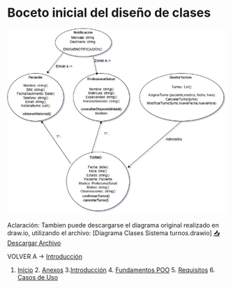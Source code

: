 # Boceto inicial del diseño de clases

![Diagrama de Clases - SISTUR](https://github.com/abartomioli/SistemaGestionTurnos/blob/main/diagramaClases.jpg?raw=true)

Aclaración: Tambien puede descargarse el diagrama original realizado en draw.io, utilizando el archivo: [Diagrama Clases Sistema turnos.drawio]
[📥 Descargar Archivo](https://github.com/abartomioli/SistemaGestionTurnos/blob/main/Diagrama%20Clases%20Sistema%20turnos.drawio?raw=true)

VOLVER A -> [Introducción](introduccion.md) <br>

1. [Inicio](README.md) 2. [Anexos](anexos.md) 3.[Introducción](introduccion.md) 4. [Fundamentos POO](fundamentos.md) 5. [Requisitos](requisitos.md) 6. [Casos de Uso](casosUso.md) 
